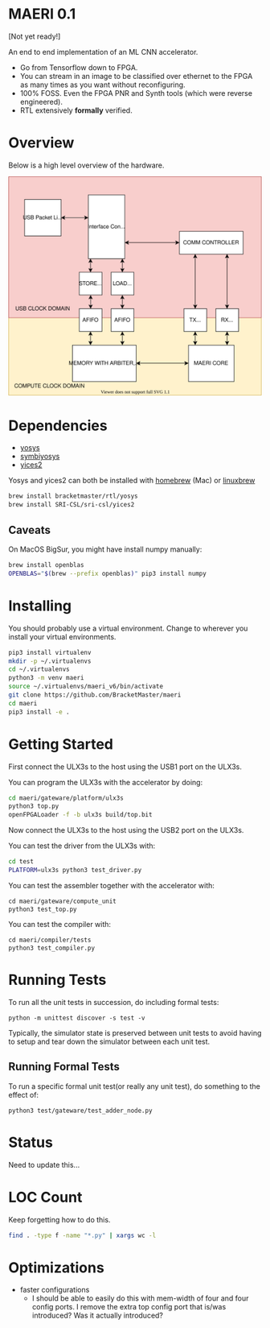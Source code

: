 # MAERI 0.1

[Not yet ready!]

An end to end implementation of an ML CNN accelerator.

 - Go from Tensorflow down to FPGA.
 - You can stream in an image to be classified over 
ethernet to the FPGA as many times as you want
without reconfiguring.
 - 100% FOSS. Even the FPGA PNR and Synth tools
(which were reverse engineered).
 - RTL extensively **formally** verified.

# Overview
Below is a high level overview of the hardware.

![High level overview](docs/high_level.svg)

# Dependencies

 - [yosys](https://github.com/YosysHQ/yosys)
 - [symbiyosys](https://symbiyosys.readthedocs.io/en/latest/quickstart.html#symbiyosys)
 - [yices2](https://github.com/SRI-CSL/yices2)

 Yosys and yices2 can both be installed with [homebrew](https://brew.sh)
 (Mac) or [linuxbrew](https://docs.brew.sh/Homebrew-on-Linux)

 ```bash
brew install bracketmaster/rtl/yosys
brew install SRI-CSL/sri-csl/yices2
```

## Caveats
On MacOS BigSur, you might have install numpy manually:
```bash
brew install openblas
OPENBLAS="$(brew --prefix openblas)" pip3 install numpy
```

# Installing

You should probably use a virtual environment.
Change to wherever you install your virtual environments.

```bash
pip3 install virtualenv
mkdir -p ~/.virtualenvs
cd ~/.virtualenvs
python3 -m venv maeri
source ~/.virtualenvs/maeri_v6/bin/activate
git clone https://github.com/BracketMaster/maeri
cd maeri
pip3 install -e .
```

# Getting Started

First connect the ULX3s to the host using the USB1
port on the ULX3s.

You can program the ULX3s with the accelerator by doing:

```bash
cd maeri/gateware/platform/ulx3s
python3 top.py
openFPGALoader -f -b ulx3s build/top.bit 
```

Now connect the ULX3s to the host using the USB2
port on the ULX3s.

You can test the driver from the ULX3s with:

```bash
cd test
PLATFORM=ulx3s python3 test_driver.py
```

You can test the assembler together with the 
accelerator with:
```
cd maeri/gateware/compute_unit
python3 test_top.py
```

You can test the compiler with:

```
cd maeri/compiler/tests
python3 test_compiler.py
```

# Running Tests

To run all the unit tests in succession,
do including formal tests:

```
python -m unittest discover -s test -v
```

Typically, the simulator state is preserved 
between unit tests to avoid having to setup
and tear down the simulator between each 
unit test.

## Running Formal Tests

To run a specific formal unit test(or really
any unit test), do something to the effect
of:

```
python3 test/gateware/test_adder_node.py
```

# Status

Need to update this...

# LOC Count
Keep forgetting how to do this.

```bash
find . -type f -name "*.py" | xargs wc -l
```

# Optimizations

 - faster configurations
   - I should be able to easily do this with mem-width
   of four and four config ports.
   I remove the extra top config port that is/was
   introduced? Was it actually introduced?